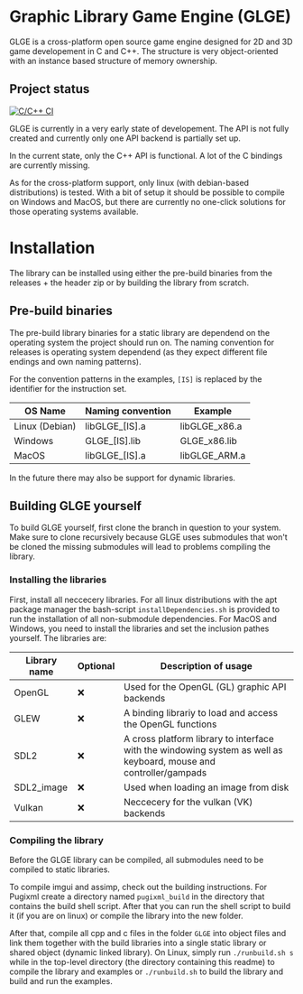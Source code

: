 # Graphic Library Game Engine (GLGE)
GLGE is a cross-platform open source game engine designed for 2D and 3D game developement in C and C++. The structure is very object-oriented with an instance based structure of memory ownership. 

## Project status
[![C/C++ CI](https://github.com/DM8AT/GLGE/actions/workflows/c-cpp.yml/badge.svg)](https://github.com/DM8AT/GLGE/actions/workflows/c-cpp.yml)

GLGE is currently in a very early state of developement. The API is not fully created and currently only one API backend is partially set up. 

In the current state, only the C++ API is functional. A lot of the C bindings are currently missing. 

As for the cross-platform support, only linux (with debian-based distributions) is tested. With a bit of setup it should be possible to compile on Windows and MacOS, but there are currently no one-click solutions for those operating systems available. 

# Installation
The library can be installed using either the pre-build binaries from the releases + the header zip or by building the library from scratch. 

## Pre-build binaries
The pre-build library binaries for a static library are dependend on the operating system the project should run on. The naming convention for releases is operating system dependend (as they expect different file endings and own naming patterns). 

For the convention patterns in the examples, `[IS]` is replaced by the identifier for the instruction set. 

| OS Name | Naming convention | Example |
|---------|-------------------|---------|
| Linux (Debian) | libGLGE_[IS].a | libGLGE_x86.a | 
| Windows | GLGE_[IS].lib | GLGE_x86.lib |
| MacOS | libGLGE_[IS].a | libGLGE_ARM.a |

In the future there may also be support for dynamic libraries. 

## Building GLGE yourself
To build GLGE yourself, first clone the branch in question to your system. Make sure to clone recursively because GLGE uses submodules that won't be cloned the missing submodules will lead to problems compiling the library. 

### Installing the libraries
First, install all neccecery libraries. For all linux distributions with the apt package manager the bash-script `installDependencies.sh` is provided to run the installation of all non-submodule dependencies. For MacOS and Windows, you need to install the libraries and set the inclusion pathes yourself. The libraries are: 

| Library name | Optional | Description of usage |
|--------------|----------|----------------------|
| OpenGL       | :x:      | Used for the OpenGL (GL) graphic API backends |
| GLEW         | :x:      | A binding librariy to load and access the OpenGL functions |
| SDL2         | :x:      | A cross platform library to interface with the windowing system as well as keyboard, mouse and controller/gampads |
| SDL2_image   | :x:      | Used when loading an image from disk |
| Vulkan       | :x:      | Neccecery for the vulkan (VK) backends |

### Compiling the library
Before the GLGE library can be compiled, all submodules need to be compiled to static libraries. 

To compile imgui and assimp, check out the building instructions. For Pugixml create a directory named `pugixml_build` in the directory that contains the build shell script. After that you can run the shell script to build it (if you are on linux) or compile the library into the new folder. 

After that, compile all cpp and c files in the folder `GLGE` into object files and link them together with the build libraries into a single static library or shared object (dynamic linked library). On Linux, simply run `./runbuild.sh s` while in the top-level directory (the directory containing this readme) to compile the library and examples or `./runbuild.sh` to build the library and build and run the examples. 
